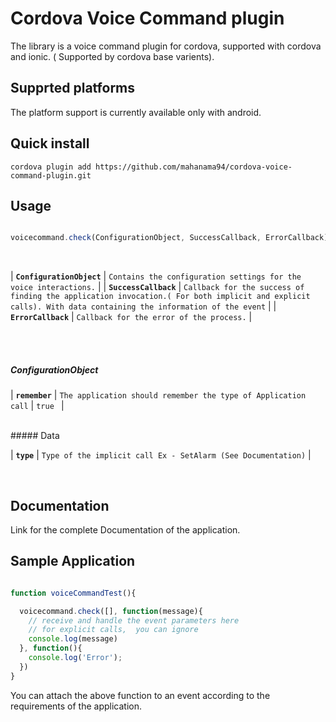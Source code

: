 # Cordova Voice Command plugin

The library is a voice command plugin for cordova, supported with cordova and ionic. ( Supported by cordova base varients).

## Supprted platforms

The platform support is currently available only with android.

## Quick install

`cordova plugin add https://github.com/mahanama94/cordova-voice-command-plugin.git`

## Usage

``` javascript

voicecommand.check(ConfigurationObject, SuccessCallback, ErrorCallback)

```

<br>

| **`ConfigurationObject`**  | `Contains the configuration settings for the voice interactions.`                                           |
| **`SuccessCallback`**     |  `Callback for the success of finding the application invocation.( For both implicit and explicit calls). With data containing the information of the event`    |
| **`ErrorCallback`**       | `Callback for the error of the process.`                                                                     |


<br><br>

##### ConfigurationObject

| **`remember`** | `The application should remember the type of Application call` | ```true ``` |

<br>
##### Data

| **`type`** | `Type of the implicit call Ex - SetAlarm (See Documentation)` |

<br>


## Documentation

Link for the complete Documentation of the application.

## Sample Application 

```javascript

function voiceCommandTest(){

  voicecommand.check([], function(message){
    // receive and handle the event parameters here
    // for explicit calls,  you can ignore
    console.log(message)
  }, function(){
    console.log('Error');
  })
}
```
You can attach the above function to an event according to the requirements of the application.


